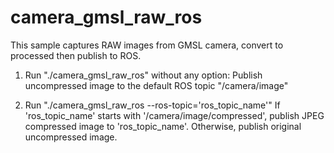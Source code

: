 # camera_gmsl_raw_ros

This sample captures RAW images from GMSL camera, convert to processed then
publish to ROS.

1) Run "./camera_gmsl_raw_ros" without any option:
   Publish uncompressed image to the default ROS topic "/camera/image"

2) Run "./camera_gmsl_raw_ros --ros-topic='ros_topic_name'"
   If 'ros_topic_name' starts with '/camera/image/compressed', publish JPEG compressed image to 'ros_topic_name'. 
   Otherwise, publish original uncompressed image.
   
